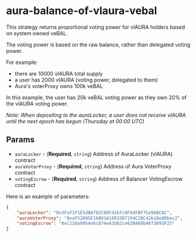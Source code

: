 # aura-balance-of-vlaura-vebal

This strategy returns proportional voting power for vlAURA holders based on system owned veBAL.

The voting power is based on the raw balance, rather than delegated voting power.

For example:
- there are 10000 vlAURA total supply
- a user has 2000 vlAURA (voting power, delegated to them)
- Aura's voterProxy owns 100k veBAL

In this example, the user has 20k veBAL voting power as they own 20% of the vlAURA voting power.

_Note: When depositing to the auraLocker, a user does not receive vlAURA until the next epoch has begun (Thursday at 00:00 UTC)_

## Params

- `auraLocker` - (**Required**, `string`) Address of AuraLocker (vlAURA) contract
- `auraVoterProxy` - (**Required**, `string`) Address of Aura VoterProxy contract
- `votingEscrow` - (**Required**, `string`) Address of Balancer VotingEscrow contract

Here is an example of parameters:

```json
{
    "auraLocker": "0x3Fa73f1E5d8A792C80F426fc8F84FBF7Ce9bBCAC",
    "auraVoterProxy": "0xaF52695E1bB01A16D33D7194C28C42b10e0Dbec2",
    "votingEscrow": "0xC128a9954e6c874eA3d62ce62B468bA073093F25"
}
```
